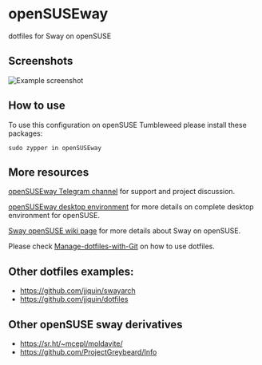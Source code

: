 # openSUSEway
dotfiles for Sway on openSUSE

## Screenshots
![Example screenshot](screenshot.png)

## How to use
To use this configuration on openSUSE Tumbleweed please install these packages:
```
sudo zypper in openSUSEway
```

## More resources
[openSUSEway Telegram channel](https://t.me/openSUSEway) for support and project
discussion.

[openSUSEway desktop environment](https://en.opensuse.org/Portal:OpenSUSEway) for more details on complete desktop environment for openSUSE.

[Sway openSUSE wiki page](https://en.opensuse.org/Sway) for more details about Sway on openSUSE.

Please check [Manage-dotfiles-with-Git](https://news.opensuse.org/2020/03/27/Manage-dotfiles-with-Git/) on how to use dotfiles.

## Other dotfiles examples:
* https://github.com/jjquin/swayarch
* https://github.com/jjquin/dotfiles

## Other openSUSE sway derivatives

  - https://sr.ht/~mcepl/moldavite/
  - https://github.com/ProjectGreybeard/Info
